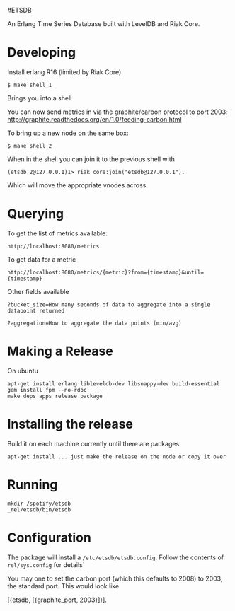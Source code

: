#ETSDB

An Erlang Time Series Database built with LevelDB and Riak Core.


# Developing

Install erlang R16 (limited by Riak Core)

    $ make shell_1

Brings you into a shell

You can now send metrics in via the graphite/carbon protocol to port 2003: http://graphite.readthedocs.org/en/1.0/feeding-carbon.html

To bring up a new node on the same box:

    $ make shell_2

When in the shell you can join it to the previous shell with

    (etsdb_2@127.0.0.1)1> riak_core:join("etsdb@127.0.0.1").

Which will move the appropriate vnodes across.

# Querying

To get the list of metrics available:

    http://localhost:8080/metrics

To get data for a metric

    http://localhost:8080/metrics/{metric}?from={timestamp}&until={timestamp}

Other fields available

    ?bucket_size=How many seconds of data to aggregate into a single datapoint returned

    ?aggregation=How to aggregate the data points (min/avg)


# Making a Release

On ubuntu

    apt-get install erlang libleveldb-dev libsnappy-dev build-essential
    gem install fpm --no-rdoc
    make deps apps release package


# Installing the release

Build it on each machine currently until there are packages.

    apt-get install ... just make the release on the node or copy it over

# Running

    mkdir /spotify/etsdb
    _rel/etsdb/bin/etsdb

# Configuration

The package will install a `/etc/etsdb/etsdb.config`. Follow the contents
of `rel/sys.config` for details`

You may one to set the carbon port (which this defaults to 2008) to 2003, the
standard port. This would look like

   [{etsdb, [{graphite_port, 2003}]}].
